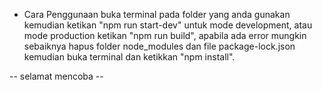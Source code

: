 * Cara Penggunaan
  buka terminal pada folder yang anda gunakan kemudian ketikan "npm run start-dev" untuk mode development, atau mode production ketikan "npm run build",
apabila ada error mungkin sebaiknya hapus folder node_modules dan file package-lock.json kemudian buka terminal dan ketikkan "npm install".

-- selamat mencoba --
